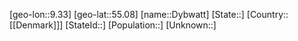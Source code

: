 ﻿---
location: [55.08,9.33]
type: City
tags:
- geo/City


SpocWebEntityId: 29924
isDeleted: false
confidential: public

---
[geo-lon::9.33]
[geo-lat::55.08]
[name::Dybwatt]
[State::]
[Country::[[Denmark]]]
[StateId::]
[Population::]
[Unknown::]

